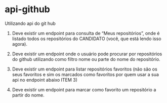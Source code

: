 # api-github
Utilizando api do git hub

1. Deve existir um endpoint para consulta de “Meus repositórios”, onde é listado todos os repositórios do CANDIDATO (você, que está lendo isso agora). 
 
2. Deve existir um endpoint onde o usuário pode procurar por repositórios do github utilizando como filtro nome ou parte do nome do repositório. 
 
3. Deve existir um endpoint para listar repositórios favoritos (não são os seus favoritos e sim os marcados como favoritos por quem usar a sua api no endpoint abaixo ITEM 3) 
 
3. Deve existir um endpoint para marcar como favorito um repositório a partir do nome. 
